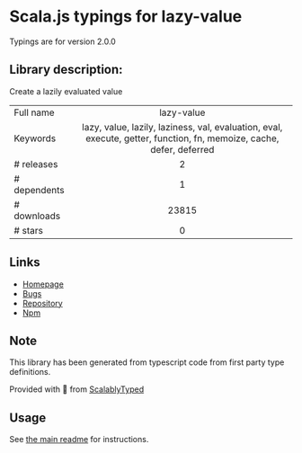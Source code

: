 
# Scala.js typings for lazy-value

Typings are for version 2.0.0

## Library description:
Create a lazily evaluated value

|                    |                 |
| ------------------ | :-------------: |
| Full name          | lazy-value |
| Keywords           | lazy, value, lazily, laziness, val, evaluation, eval, execute, getter, function, fn, memoize, cache, defer, deferred |
| # releases         | 2 |
| # dependents       | 1 |
| # downloads        | 23815 |
| # stars            | 0 |

## Links
- [Homepage](https://github.com/sindresorhus/lazy-value#readme)
- [Bugs](https://github.com/sindresorhus/lazy-value/issues)
- [Repository](https://github.com/sindresorhus/lazy-value)
- [Npm](https://www.npmjs.com/package/lazy-value)
    


## Note
This library has been generated from typescript code from first party type definitions.

Provided with :purple_heart: from [ScalablyTyped](https://github.com/oyvindberg/ScalablyTyped)

## Usage
See [the main readme](../../readme.md) for instructions.


